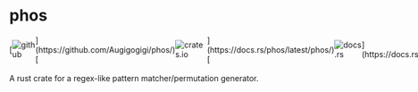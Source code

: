 # phos
<div style="width: 100%; display: flex; align-items: center">
    [<img alt="github" src="https://img.shields.io/badge/Github-Augigogigi/phos-0a9396?style=for-the-badge&logo=github">](https://github.com/Augigogigi/phos/)
    [<img alt="crates.io" src="https://img.shields.io/crates/v/phos.svg?style=for-the-badge&color=ee9b00&logo=rust">](https://docs.rs/phos/latest/phos/)
    [<img alt="docs.rs" src="https://img.shields.io/badge/docs.rs-phos-bb3e03?style=for-the-badge&logo=docs.rs">](https://docs.rs/phos/latest/phos/)
</div>
<br/>
A rust crate for a regex-like pattern matcher/permutation generator.
